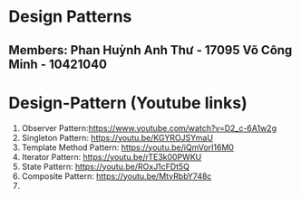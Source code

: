 # Design Patterns

## Members: Phan Huỳnh Anh Thư - 17095 Võ Công Minh - 10421040
# Design-Pattern (Youtube links)
1. Observer Pattern:https://www.youtube.com/watch?v=D2_c-6A1w2g
2. Singleton Pattern: https://youtu.be/KGYROJSYmaU
3. Template Method Pattern: https://youtu.be/iQmVorI16M0
4. Iterator Pattern: https://youtu.be/rTE3k00PWKU
5. State Pattern: https://youtu.be/ROxJ1cFDt5Q
6. Composite Pattern: https://youtu.be/MtvRbbY748c
7. 

